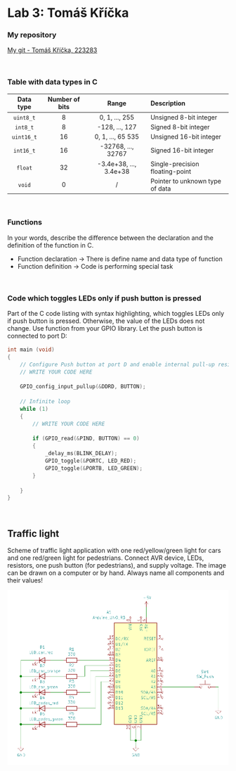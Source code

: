 # Lab 3: Tomáš Kříčka

### My repository
[My git - Tomáš Kříčka, 223283](https://github.com/TomasKricka/Digital-electronics-2)

<br>


### Table with data types in C

| **Data type** | **Number of bits** | **Range** | **Description** |
| :-: | :-: | :-: | :-- | 
| `uint8_t`  | 8 | 0, 1, ..., 255 | Unsigned 8-bit integer |
| `int8_t`   | 8 | -128, ..., 127 | Signed 8-bit integer |
| `uint16_t` | 16 | 0, 1, ..., 65 535 | Unsigned 16-bit integer |
| `int16_t`  | 16 | -32768, ..., 32767 | Signed 16-bit integer |
| `float`    | 32 | -3.4e+38, ..., 3.4e+38 | Single-precision floating-point |
| `void`     | 0 | / | Pointer to unknown type of data |

<br>

### Functions
In your words, describe the difference between the declaration and the definition of the function in C.

* Function declaration -> There is define name and data type of function
* Function definition -> Code is performing special task

<br>

### Code which toggles LEDs only if push button is pressed

Part of the C code listing with syntax highlighting, which toggles LEDs only if push button is pressed. Otherwise, the value of the LEDs does not change. Use function from your GPIO library. Let the push button is connected to port D:

```c
int main (void)
{
    // Configure Push button at port D and enable internal pull-up resistor
    // WRITE YOUR CODE HERE

    GPIO_config_input_pullup(&DDRD, BUTTON);

    // Infinite loop
    while (1)
    {
        // WRITE YOUR CODE HERE

        if (GPIO_read(&PIND, BUTTON) == 0) 
        {
            _delay_ms(BLINK_DELAY);
            GPIO_toggle(&PORTC, LED_RED);
            GPIO_toggle(&PORTB, LED_GREEN);            
        }

    }
}

```
<br>

## Traffic light
Scheme of traffic light application with one red/yellow/green light for cars and one red/green light for pedestrians. Connect AVR device, LEDs, resistors, one push button (for pedestrians), and supply voltage. The image can be drawn on a computer or by hand. Always name all components and their values!

![Traffic light](images/schema_1.PNG)